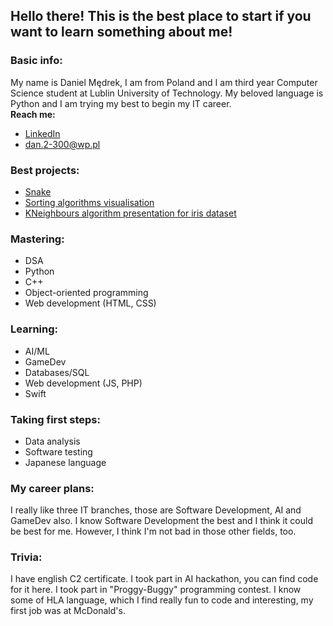 <!--
**DanielYourSensei/danielyoursensei** is a ✨ _special_ ✨ repository because its `README.md` (this file) appears on your GitHub profile.

Here are some ideas to get you started:

- 🔭 I’m currently working on ...
- 🌱 I’m currently learning ...
- 👯 I’m looking to collaborate on ...
- 🤔 I’m looking for help with ...
- 💬 Ask me about ...
- 📫 How to reach me: ...
- 😄 Pronouns: ...
- ⚡ Fun fact: ...
-->

## Hello there! This is the best place to start if you want to learn something about me!

### Basic info:

  My name is Daniel Mędrek, I am from Poland and I am third year Computer Science student at Lublin University of Technology. My beloved language is Python and I am trying my best to begin my IT career.  
  **Reach me:**
  - [LinkedIn](https://www.linkedin.com/in/d-medrek/)
  - dan.2-300@wp.pl

### Best projects:

- [Snake](https://github.com/MedrekIT/IT-Learning/tree/a8fa1a65e50368d639a56df3df3e797b25fe0a43/IT%20Learning/programming/some%20python%20stuff/games/snake)
- [Sorting algorithms visualisation](https://github.com/MedrekIT/IT-Learning/tree/a8fa1a65e50368d639a56df3df3e797b25fe0a43/IT%20Learning/programming/some%20python%20stuff/visual%20stuff/sorting%20algorithms)
- [KNeighbours algorithm presentation for iris dataset](https://github.com/MedrekIT/IT-Learning/tree/a8fa1a65e50368d639a56df3df3e797b25fe0a43/IT%20Learning/programming/ML/firstProjectIris)

### Mastering:

- DSA
- Python
- C++
- Object-oriented programming
- Web development (HTML, CSS)

### Learning:

- AI/ML
- GameDev
- Databases/SQL
- Web development (JS, PHP)
- Swift

### Taking first steps:

- Data analysis
- Software testing
- Japanese language

### My career plans:

  I really like three IT branches, those are Software Development, AI and GameDev also. I know Software Development the best and I think it could be best for me. However, I think I'm not bad in those other fields, too.

### Trivia:

  I have english C2 certificate. I took part in AI hackathon, you can find code for it here. I took part in "Proggy-Buggy" programming contest. I know some of HLA language, which I find really fun to code and interesting, my first job was at McDonald's.
